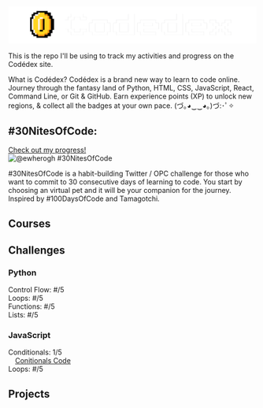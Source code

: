 ![Codédex Logo](ReadmeImages/logo.png)

This is the repo I'll be using to track my activities and progress on the Codédex site.


What is Codédex?
Codédex is a brand new way to learn to code online. Journey through the fantasy land of Python, HTML, CSS, JavaScript, React, Command Line, or Git & GitHub. Earn experience points (XP) to unlock new regions, & collect all the badges at your own pace.
(づ｡◕‿‿◕｡)づ:･ﾟ✧


## #30NitesOfCode:
  [Check out my progress!](https://www.codedex.io/@ewherogh/30-nites-of-code)  
  ![@ewherogh #30NitesOfCode](https://www.codedex.io/api/petStatus?user=ewherogh)

#30NitesOfCode is a habit-building Twitter / OPC challenge for those who want to commit to 30 consecutive days of learning to code. You start by choosing an virtual pet and it will be your companion for the journey.
Inspired by #100DaysOfCode and Tamagotchi.


## Courses


## Challenges
### Python
Control Flow: #/5  
Loops: #/5  
Functions: #/5  
Lists: #/5


### JavaScript
Conditionals: 1/5  
    &emsp;[Conitionals Code](/Challenges/JavaScript/Conditionals)  
Loops: #/5

## Projects
